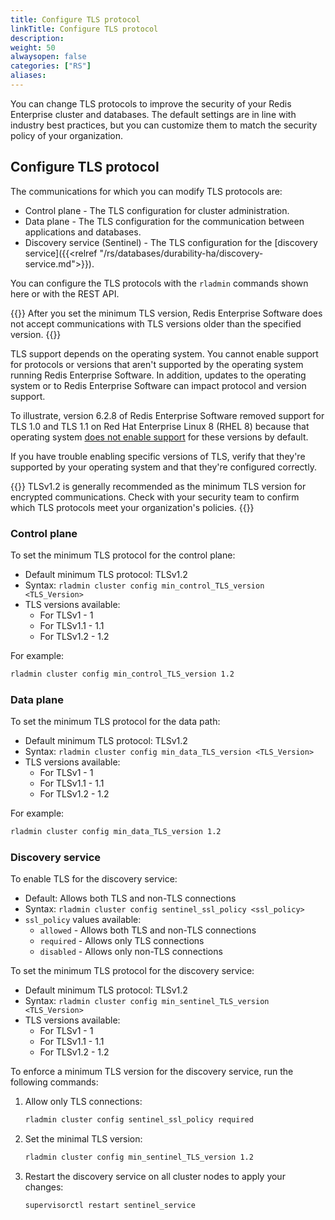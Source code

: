 ```yaml
---
title: Configure TLS protocol
linkTitle: Configure TLS protocol
description:
weight: 50
alwaysopen: false
categories: ["RS"]
aliases: 
---
```


You can change TLS protocols to improve the security of your Redis Enterprise cluster and databases. The default settings are in line with industry best practices, but you can customize them to match the security policy of your organization.

## Configure TLS protocol

The communications for which you can modify TLS protocols are:

- Control plane - The TLS configuration for cluster administration.
- Data plane - The TLS configuration for the communication between applications and databases.
- Discovery service (Sentinel) - The TLS configuration for the [discovery service]({{<relref "/rs/databases/durability-ha/discovery-service.md">}}).

You can configure the TLS protocols with the `rladmin` commands shown here or with the REST API.

{{<warning>}}
After you set the minimum TLS version, Redis Enterprise Software does not accept communications with TLS versions older than the specified version.
{{</warning>}}

TLS support depends on the operating system. You cannot enable support for protocols or versions that aren't supported by the operating system running Redis Enterprise Software.  In addition, updates to the operating system or to Redis Enterprise Software can impact protocol and version support.  

To illustrate, version 6.2.8 of Redis Enterprise Software removed support for TLS 1.0 and TLS 1.1 on Red Hat Enterprise Linux 8 (RHEL 8) because that operating system [does not enable support](https://access.redhat.com/documentation/en-us/red_hat_enterprise_linux/8/html/security_hardening/using-the-system-wide-cryptographic-policies_security-hardening) for these versions by default.  

If you have trouble enabling specific versions of TLS, verify that they're supported by your operating system and that they're configured correctly.

{{<note>}}
TLSv1.2 is generally recommended as the minimum TLS version for encrypted communications. Check with your security team to confirm which TLS protocols meet your organization's policies.
{{</note>}}

### Control plane

To set the minimum TLS protocol for the control plane:

- Default minimum TLS protocol: TLSv1.2
- Syntax: `rladmin cluster config min_control_TLS_version <TLS_Version>`
- TLS versions available:
  - For TLSv1 - 1
  - For TLSv1.1 - 1.1
  - For TLSv1.2 - 1.2

For example:

```sh
rladmin cluster config min_control_TLS_version 1.2
```

### Data plane

To set the minimum TLS protocol for the data path:

- Default minimum TLS protocol: TLSv1.2
- Syntax: `rladmin cluster config min_data_TLS_version <TLS_Version>`
- TLS versions available:
  - For TLSv1 - 1
  - For TLSv1.1 - 1.1
  - For TLSv1.2 - 1.2

For example:

```sh
rladmin cluster config min_data_TLS_version 1.2
```


### Discovery service

To enable TLS for the discovery service:

- Default: Allows both TLS and non-TLS connections
- Syntax: `rladmin cluster config sentinel_ssl_policy <ssl_policy>`
- `ssl_policy` values available:
  - `allowed` - Allows both TLS and non-TLS connections
  - `required` - Allows only TLS connections
  - `disabled` - Allows only non-TLS connections

To set the minimum TLS protocol for the discovery service:

- Default minimum TLS protocol: TLSv1.2
- Syntax: `rladmin cluster config min_sentinel_TLS_version <TLS_Version>`
- TLS versions available:
  - For TLSv1 - 1
  - For TLSv1.1 - 1.1
  - For TLSv1.2 - 1.2

To enforce a minimum TLS version for the discovery service, run the following commands:

1. Allow only TLS connections:

    ```sh
    rladmin cluster config sentinel_ssl_policy required
    ```

1. Set the minimal TLS version:

    ```sh
    rladmin cluster config min_sentinel_TLS_version 1.2
    ```

1. Restart the discovery service on all cluster nodes to apply your changes:

    ```sh
    supervisorctl restart sentinel_service
    ```
